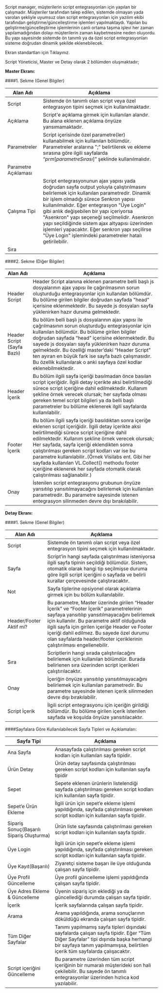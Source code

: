 Script manager, müşterilerin script entegrasyonları için yapılan bir çalışmadır. Müşteriler tarafından talep edilen, sistemde olmayan yada varolan şekliyle uyumsuz olan script entegrasyonları için yazılım ekibi tarafından geliştirme/güncelleştirme işlemleri yapılmaktaydı. Yapılan bu geliştirme/güncelleştirme işlemlerinin canlı ortama taşıma işlevi her zaman yapılamadığından dolayı müşterilerin zaman kaybetmesine neden oluyordu. Bu yapı sayesinde sistemde ön tanımlı ya da özel script entegrasyonları sisteme doğrudan dinamik şekilde eklenebilecek.

Ekran standartları için Tıklayınız.

Script Yöneticisi, Master ve Detay olarak 2 bölümden oluşmaktadır;

**Master Ekranı:**

####1. Sekme (Genel Bilgiler)

|Alan Adı|Açıklama|
|--|--|
|Script|Sistemde ön tanımlı olan script veya özel entegrasyon tipini seçmek için kullanılmaktadır.|
|Açıklama|Script'e açıklama girmek için kullanılan alandır. Bu alana eklenen açıklama önyüze yansımamaktadır.|
|Parametreler|Script içerisinde özel parametre(ler) kullanabilmek için kullanılan bölümdür. Parametreler aralarına ";" belirtilerek ve ekleme sırasına göre ilgili sayfalarda “$prm[parametreSırası]$” şeklinde kullanılmalıdır.|
|Parametre Açıklaması	||
|Çalışma Tipi|Script entegrasyonunun ajax yapısı yada doğrudan sayfa output yoluyla çalıştırılmasını belirlemek için kullanılan parametredir. Dinamik bir işlem olmadığı sürece Senkron yapısı kullanılmalıdır. Eğer entegrasyon "Üye Login" gibi anlık değişebilen bir yapı içeriyorsa "Asenkron" yapı seçeneği seçilmelidir. Asenkron yapı seçildiğinde sistem ajax altyapısı üzerinden işlemleri yapacaktır. Eğer senkron yapı seçilirse "Üye Login" işlemindeki parametreler hatalı getirilebilir.|
|Sıra||

####2. Sekme (Diğer Bilgiler)

|Alan Adı|Açıklama|
|--|--|
|Header Script|Header Script alanına eklenen parametre belli başlı js dosyalarının ajax yapısı ile çağırılmasının sorun oluşturduğu entegrasyonlar için kullanılan bölümdür. Bu bölüme girilen bilgiler doğrudan sayfada "head" içerisine eklenmektedir. Bu sayede js dosyaları sayfa yüklenirken hazır duruma gelmektedir.|
|Header Script (Sayfa Bazlı)|Bu bölüm belli başlı js dosyalarının ajax yapısı ile çağrılmasının sorun oluşturduğu entegrasyonlar için kullanılan bölümdür. Bu bölüme girilen bilgiler doğrudan sayfada “head” içerisine eklenmektedir. Bu sayede js dosyaları sayfa yüklenirken hazır duruma gelmektedir. Bu özelliği master’daki “Header Script” ten ayıran en büyük fark ise sayfa bazlı çalışmasıdır. Bu özellik kullanılarak o anki sayfaya özel kodlar eklenebilmektedir.|
|Header İçerik|Bu bölüm ilgili sayfa içeriği basılmadan önce basılan script içeriğidir. İlgili detay içerikte aksi belirtilmediği sürece script içeriğine dahil edilmektedir. Kullanım şekline örnek verecek olursak; her sayfada olması gereken temel script bilgileri ya da belli başlı parametreler bu bölüme eklenerek ilgili sayfalarda kullanılabilir.|
|Footer İçerik|Bu bölüm ilgili sayfa içeriği basıldıktan sonra içeriğe eklenen script içeriğidir. İlgili detay içerikte aksi belirtilmediği sürece script içeriğine dahil edilmektedir. Kullanım şekline örnek verecek olursak; Her sayfada, sayfa içeriği eklendikten sonra çalıştırılması gereken script kodları var ise bu parametre kullanılabilir..(Örnek Visilabs ent. Gibi her sayfada kullanılan VL.Collect() methodu footer içeriğine eklenerek her sayfada otomatik olarak çalıştırılması sağlanabilir.)|
|Onay	|İstenilen script entegrasyonu grubunun önyüze yansıtılıp yansıtılmayacağını belirlemek için kullanılan parametredir. Bu parametre sayesinde istenen entegrasyon silinmeden devre dışı bırakılabilir.|


**Detay Ekranı:**

####1. Sekme (Genel Bilgiler)

|Alan Adı|Açıklama|
|--|--|
|Script|Sistemde ön tanımlı olan script veya özel entegrasyon tipini seçmek için kullanılmaktadır.|
|Sayfa|Script’in hangi sayfada çalıştırılması isteniyorsa ilgili sayfa tipinin seçildiği bölümdür. Sistem, otomatik olarak hangi tip seçilmişse duruma göre ilgili script içeriğini o sayfada ve belirli kurallar çerçevesinde çalıştıracaktır.|
|Not|Sayfa tiplerine opsiyonel olarak açıklama girmek için bu bölüm kullanılabilir.|
|Header/Footer Aktif mi?|Bu parametre, Master üzerinde girilen “Header İçerik” ve “Footer İçerik” parametrelerinin sayfaya yansıtılıp yansıtılmayacağını belirlemek için kullanılır. Bu parametre aktif olduğunda ilgili sayfa için girilen içeriğe Header ve Footer içeriği dahil edilmez. Bu sayede özel durumu olan sayfalarda header/footer içeriklerinin çalıştırılması engellenebilir.|
|Sıra|Scriptlerin hangi sırada çalıştırılacağını belirlemek için kullanılan bölümdür. Burada belirlenen sıra üzerinden script içerikleri çalıştırılacaktır.|
|Onay|İçeriğin önyüze yansıtılıp yansıtılmayacağını belirlemek için kullanılan parametredir. Bu parametre sayesinde istenen içerik silinmeden devre dışı bırakılabilir.|
|Script İçerik|İlgili script entegrasyonu için içeriğin girildiği bölümdür. Bu bölüme girilen içerik istenilen sayfada ve koşulda önyüze yansıtılacaktır.|

####Sayfalara Göre Kullanılabilecek Sayfa Tipleri ve Açıklamaları:

|Sayfa Tipi|Açıklama|
|--|--|
|Ana Sayfa|Anasayfada çalıştırılması gereken script kodları için kullanılan sayfa tipidir.|
|Ürün Detay|Ürün detay sayfasında çalıştırılması gereken script kodları için kullanılan sayfa tipidir|
|Sepet|Sepete eklenen ürünlerin listelendiği sayfada çalıştırılması gereken script kodları için kullanılan sayfa tipidir.|
|Sepet’e Ürün Ekleme|İlgili ürün için sepet’e ekleme işlemi yapıldığında, sayfada çalıştırılması gereken script kodları için kullanılan sayfa tipidir.|
|Sipariş Sonuç(Başarılı Sipariş Oluşturma)|Ürün liste sayfasında çalıştırılması gereken script kodları için kullanılan sayfa tipidir.|
|Üye Login|İlgili ürün için sepet’e ekleme işlemi yapıldığında, sayfada çalıştırılması gereken script kodları için kullanılan sayfa tipidir.|
|Üye Kayıt(Başarılı)|Ziyaretçi sisteme başarı ile üye olduğunda çalışan sayfa tipidir.|
|Üye Profil Güncelleme|Üye profil güncelleme işlemi yapıldığında çalışan sayfa tipidir.|
|Üye Adres Ekleme & Güncelleme|Üyenin sipariş için eklediği ya da güncellediği durumda çalışan sayfa tipidir.|
|İçerik|İçerik sayfalarında çalışan sayfa tipidir.|
|Arama|Arama yapıldığında, arama sonuçlarının döküldüğü ekranda çalışan sayfa tipidir.|
|Tüm Diğer Sayfalar|Tanımı yapılmamış sayfa tipleri dışındaki sayfalarda çalışan sayfa tipidir. Eğer “Tüm Diğer Sayfalar” tipi dışında başka herhangi bir sayfaya tanım yapılmamışsa, belirtilen içerik tüm sayfalarda çalışacaktır.|
|Script içeriğini Güncelleme|Bu parametre üzerinden tüm script içeriğinin bir numaralı müşterideki son hali çekilebilir. Bu sayede ön tanımlı entegrasyonlar üzerinden hızlıca kod yazılabilir.|
